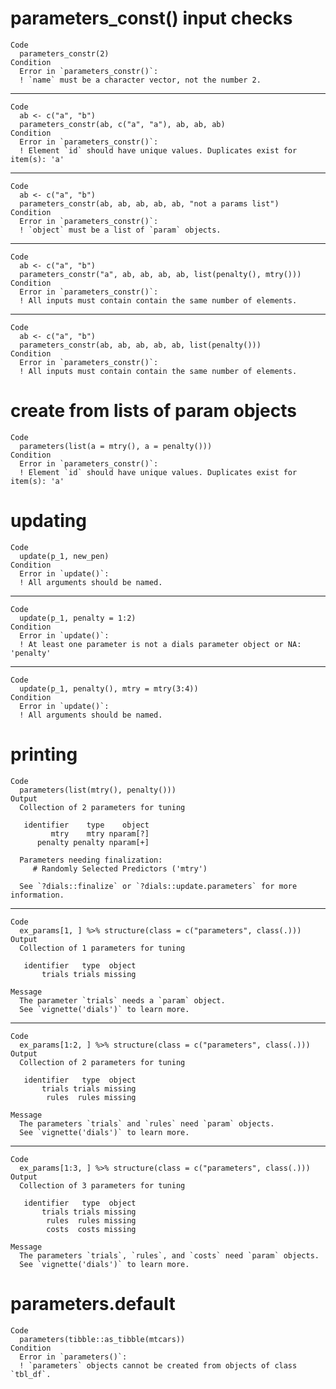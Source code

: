 # parameters_const() input checks

    Code
      parameters_constr(2)
    Condition
      Error in `parameters_constr()`:
      ! `name` must be a character vector, not the number 2.

---

    Code
      ab <- c("a", "b")
      parameters_constr(ab, c("a", "a"), ab, ab, ab)
    Condition
      Error in `parameters_constr()`:
      ! Element `id` should have unique values. Duplicates exist for item(s): 'a'

---

    Code
      ab <- c("a", "b")
      parameters_constr(ab, ab, ab, ab, ab, "not a params list")
    Condition
      Error in `parameters_constr()`:
      ! `object` must be a list of `param` objects.

---

    Code
      ab <- c("a", "b")
      parameters_constr("a", ab, ab, ab, ab, list(penalty(), mtry()))
    Condition
      Error in `parameters_constr()`:
      ! All inputs must contain contain the same number of elements.

---

    Code
      ab <- c("a", "b")
      parameters_constr(ab, ab, ab, ab, ab, list(penalty()))
    Condition
      Error in `parameters_constr()`:
      ! All inputs must contain contain the same number of elements.

# create from lists of param objects

    Code
      parameters(list(a = mtry(), a = penalty()))
    Condition
      Error in `parameters_constr()`:
      ! Element `id` should have unique values. Duplicates exist for item(s): 'a'

# updating

    Code
      update(p_1, new_pen)
    Condition
      Error in `update()`:
      ! All arguments should be named.

---

    Code
      update(p_1, penalty = 1:2)
    Condition
      Error in `update()`:
      ! At least one parameter is not a dials parameter object or NA: 'penalty'

---

    Code
      update(p_1, penalty(), mtry = mtry(3:4))
    Condition
      Error in `update()`:
      ! All arguments should be named.

# printing

    Code
      parameters(list(mtry(), penalty()))
    Output
      Collection of 2 parameters for tuning
      
       identifier    type    object
             mtry    mtry nparam[?]
          penalty penalty nparam[+]
      
      Parameters needing finalization:
         # Randomly Selected Predictors ('mtry')
      
      See `?dials::finalize` or `?dials::update.parameters` for more information.
      

---

    Code
      ex_params[1, ] %>% structure(class = c("parameters", class(.)))
    Output
      Collection of 1 parameters for tuning
      
       identifier   type  object
           trials trials missing
      
    Message
      The parameter `trials` needs a `param` object. 
      See `vignette('dials')` to learn more.

---

    Code
      ex_params[1:2, ] %>% structure(class = c("parameters", class(.)))
    Output
      Collection of 2 parameters for tuning
      
       identifier   type  object
           trials trials missing
            rules  rules missing
      
    Message
      The parameters `trials` and `rules` need `param` objects. 
      See `vignette('dials')` to learn more.

---

    Code
      ex_params[1:3, ] %>% structure(class = c("parameters", class(.)))
    Output
      Collection of 3 parameters for tuning
      
       identifier   type  object
           trials trials missing
            rules  rules missing
            costs  costs missing
      
    Message
      The parameters `trials`, `rules`, and `costs` need `param` objects. 
      See `vignette('dials')` to learn more.

# parameters.default

    Code
      parameters(tibble::as_tibble(mtcars))
    Condition
      Error in `parameters()`:
      ! `parameters` objects cannot be created from objects of class `tbl_df`.

